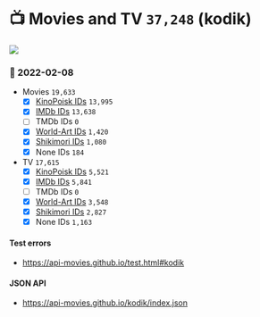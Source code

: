 # :tv: Movies and TV `37,248` (kodik)

<a href="https://API-Movies.github.io"><img src="https://API-Movies.github.io/banner.png?cache"></a>

### :date: 2022-02-08
- Movies `19,633`
  - [x] <a href="https://API-Movies.github.io/kodik/movie_kinopoisk_ids.json">KinoPoisk IDs</a> `13,995`
  - [x] <a href="https://API-Movies.github.io/kodik/movie_imdb_ids.json">IMDb IDs</a> `13,638`
  - [ ] TMDb IDs `0`
  - [x] <a href="https://API-Movies.github.io/kodik/movie_world_art_ids.json">World-Art IDs</a> `1,420`
  - [x] <a href="https://API-Movies.github.io/kodik/movie_shikimori_ids.json">Shikimori IDs</a> `1,080`
  - [x] None IDs `184`
- TV `17,615`
  - [x] <a href="https://API-Movies.github.io/kodik/tv_kinopoisk_ids.json">KinoPoisk IDs</a> `5,521`
  - [x] <a href="https://API-Movies.github.io/kodik/tv_imdb_ids.json">IMDb IDs</a> `5,841`
  - [ ] TMDb IDs `0`
  - [x] <a href="https://API-Movies.github.io/kodik/tv_world_art_ids.json">World-Art IDs</a> `3,548`
  - [x] <a href="https://API-Movies.github.io/kodik/tv_shikimori_ids.json">Shikimori IDs</a> `2,827`
  - [x] None IDs `1,163`
#### Test errors
- <a href='https://api-movies.github.io/test.html#kodik'>https://api-movies.github.io/test.html#kodik</a>
#### JSON API
- <a href='https://api-movies.github.io/kodik/index.json'>https://api-movies.github.io/kodik/index.json</a>
